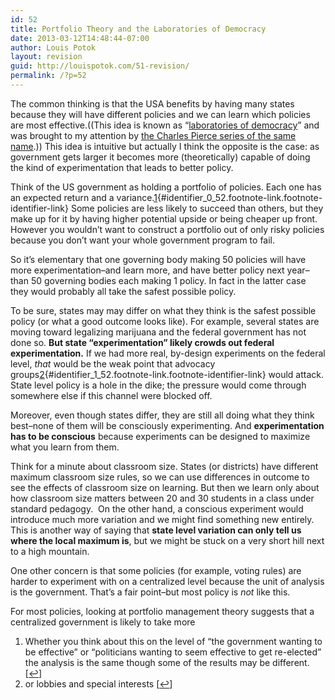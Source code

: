 ```yaml
---
id: 52
title: Portfolio Theory and the Laboratories of Democracy
date: 2013-03-12T14:48:44-07:00
author: Louis Potok
layout: revision
guid: http://louispotok.com/51-revision/
permalink: /?p=52
---
```

The common thinking is that the USA benefits by having many states because they will have different policies and we can learn which policies are most effective.((This idea is known as &#8220;[laboratories of democracy](http://en.wikipedia.org/wiki/Laboratories_of_democracy)&#8221; and was brought to my attention by [the Charles Pierce series of the same name](http://www.esquire.com/blogs/politics/The_Labs_Go_Cockfighting).)) This idea is intuitive but actually I think the opposite is the case: as government gets larger it becomes more (theoretically) capable of doing the kind of experimentation that leads to better policy.

Think of the US government as holding a portfolio of policies. Each one has an expected return and a variance.[1](#footnote_0_52 "Whether you think about this on the level of &ldquo;the government wanting to be effective&rdquo; or &ldquo;politicians wanting to seem effective to get re-elected&rdquo; the analysis is the same though some of the results may be different."){#identifier_0_52.footnote-link.footnote-identifier-link} Some policies are less likely to succeed than others, but they make up for it by having higher potential upside or being cheaper up front. However you wouldn&#8217;t want to construct a portfolio out of only risky policies because you don&#8217;t want your whole government program to fail.

So it&#8217;s elementary that one governing body making 50 policies will have more experimentation&#8211;and learn more, and have better policy next year&#8211;than 50 governing bodies each making 1 policy. In fact in the latter case they would probably all take the safest possible policy.

To be sure, states may may differ on what they think is the safest possible policy (or what a good outcome looks like). For example, several states are moving toward legalizing marijuana and the federal government has not done so. **But state &#8220;experimentation&#8221; likely crowds out federal experimentation.** If we had more real, by-design experiments on the federal level, _that_ would be the weak point that advocacy groups[2](#footnote_1_52 "or lobbies and special interests"){#identifier_1_52.footnote-link.footnote-identifier-link} would attack. State level policy is a hole in the dike; the pressure would come through somewhere else if this channel were blocked off.

Moreover, even though states differ, they are still all doing what they think best&#8211;none of them will be consciously experimenting. And **experimentation has to be conscious** because experiments can be designed to maximize what you learn from them.

Think for a minute about classroom size. States (or districts) have different maximum classroom size rules, so we can use differences in outcome to see the effects of classroom size on learning. But then we learn only about how classroom size matters between 20 and 30 students in a class under standard pedagogy.  On the other hand, a conscious experiment would introduce much more variation and we might find something new entirely. This is another way of saying that **state level variation can only tell us where the local maximum is**, but we might be stuck on a very short hill next to a high mountain.

One other concern is that some policies (for example, voting rules) are harder to experiment with on a centralized level because the unit of analysis is the government. That&#8217;s a fair point&#8211;but most policy is _not_ like this.

For most policies, looking at portfolio management theory suggests that a centralized government is likely to take more

<ol class="footnotes">
  <li id="footnote_0_52" class="footnote">
    Whether you think about this on the level of &#8220;the government wanting to be effective&#8221; or &#8220;politicians wanting to seem effective to get re-elected&#8221; the analysis is the same though some of the results may be different. [<a href="#identifier_0_52" class="footnote-link footnote-back-link">&#8617;</a>]
  </li>
  <li id="footnote_1_52" class="footnote">
    or lobbies and special interests [<a href="#identifier_1_52" class="footnote-link footnote-back-link">&#8617;</a>]
  </li>
</ol>